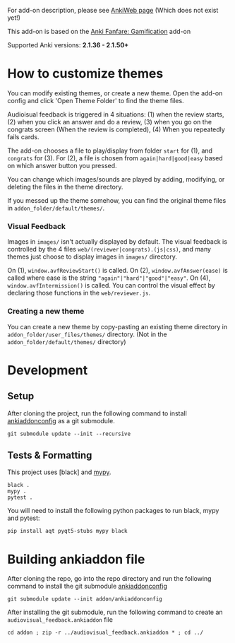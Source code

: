 For add-on description, please see [AnkiWeb page](https://ankiweb.net/shared/info/231569866) (Which does not exist yet!)

This add-on is based on the [Anki Fanfare: Gamification](https://github.com/lovac42/Fanfare) add-on

Supported Anki versions: **2.1.36 - 2.1.50+**

# How to customize themes

You can modify existing themes, or create a new theme. Open the add-on config and click 'Open Theme Folder' to find the theme files.

Audioisual feedback is triggered in 4 situations:
(1) when the review starts,
(2) when you click an answer and do a review,
(3) when you go on the congrats screen (When the review is completed),
(4) When you repeatedly fails cards.

The add-on chooses a file to play/display from folder `start` for (1), and `congrats` for (3). For (2), a file is chosen from `again|hard|good|easy` based on which answer button you pressed.

You can change which images/sounds are played by adding, modifying, or deleting the files in the theme directory.

If you messed up the theme somehow, you can find the original theme files in `addon_folder/default/themes/`.

### Visual Feedback

Images in `images/` isn't actually displayed by default. The visual feedback is controlled by the 4 files `web/(reviewer|congrats).(js|css)`, and many themes just choose to display images in `images/` directory.

On (1), `window.avfReviewStart()` is called. On (2), `window.avfAnswer(ease)` is called where ease is the string `"again"|"hard"|"good"|"easy"`. On (4), `window.avfIntermission()` is called.
You can control the visual effect by declaring those functions in the `web/reviewer.js`.

### Creating a new theme

You can create a new theme by copy-pasting an existing theme directory in `addon_folder/user_files/themes/` directory. (Not in the `addon_folder/default/themes/` directory)

# Development

## Setup

After cloning the project, run the following command to install [ankiaddonconfig](https://github.com/BlueGreenMagick/ankiaddonconfig/) as a git submodule.

```
git submodule update --init --recursive
```

## Tests & Formatting

This project uses [black] and [mypy](https://github.com/python/mypy).

```
black .
mypy .
pytest .
```

You will need to install the following python packages to run black, mypy and pytest:

```
pip install aqt pyqt5-stubs mypy black
```

# Building ankiaddon file

After cloning the repo, go into the repo directory and run the following command to install the git submodule [ankiaddonconfig](https://github.com/BlueGreenMagick/ankiaddonconfig/)

```
git submodule update --init addon/ankiaddonconfig
```

After installing the git submodule, run the following command to create an `audiovisual_feedback.ankiaddon` file

```
cd addon ; zip -r ../audiovisual_feedback.ankiaddon * ; cd ../
```
